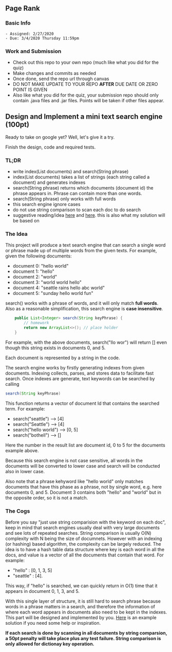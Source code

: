 ## Page Rank

### Basic Info

    - Assigned: 2/27/2020
    - Due: 3/4/2020 Thursday 11:59pm

### Work and Submission 

- Check out this repo to your own repo (much like what you did for the quiz)
- Make changes and commits as needed
- Once done, send the repo url through canvas
- DO NOT MAKE UPDATE TO YOUR REPO **AFTER** DUE DATE OR ZERO POINT IS GIVEN
- Also like what you did for the quiz, your submission repo should only contain .java files and .jar files. Points will be taken if other files appear.

## Design and Implement a mini text search engine (100pt)

Ready to take on google yet? Well, let's give it a try.

Finish the design, code and required tests.

### TL;DR

- write index(List<String> documents) and search(String phrase)
- index(List<String> documents) takes a list of strings (each string called a document) and generates indexes
- search(String phrase) returns which documents (document id) the phrase appears in. Phrase can contain more than one words.
- search(String phrase) only works with full words
- this search engine ignore cases
- do not use string comparison to scan each doc to do search
- suggestive reading/idea [here](http://www.ardendertat.com/2011/05/30/how-to-implement-a-search-engine-part-1-create-index/) and [here](http://www.ardendertat.com/2011/05/31/how-to-implement-a-search-engine-part-2-query-index/). this is also what my solution will be based on

### The Idea

This project will produce a text search engine that can search a single word or phrase made up of multiple words from the given texts. For example, given the following documents:

 - document 0: "hello world"
 - document 1: "hello"
 - document 2: "world"
 - document 3: "world world hello"
 - document 4: "seattle rains hello abc world"
 - document 5: "sunday hello world fun"

search() works with a phrase of words, and it will only match **full words**. Also as a reasonable simplification, this search engine is **case insensitive**.

```java
    public List<Integer> search(String keyPhrase) {
        // homework
        return new ArrayList<>(); // place holder
    }
````

For example, with the above documents, search("llo wor") will return [] even though this string exists in documents 0, and 5.

Each document is represented by a string in the code. 

The search engine works by firstly generating indexes from given documents. Indexing collects, parses, and stores data to facilitate fast search. Once indexes are generate, text keywords can be searched by calling 

```java
search(String keyPhrase)
```

This function returns a vector of document Id that contains the searched term. For example:

- search("seattle") --> \[4\]
- search("Seattle") --> \[4\]
- search("hello world") --> \[0, 5\]
- search("bothell") --> \[\]

Here the number in the result list are document id, 0 to 5 for the documents example above. 

Because this search engine is not case sensitive, all words in the documents will be converted to lower case and search will be conducted also in lower case. 

Also note that a phrase kehyword like "hello world" only matches documents that have this phase as a phrase, not by single word, e.g. here documents 0, and 5. Document 3 contains both "hello" and "world" but in the opposite order, so it is not a match. 

### The Cogs

Before you say "just use string comparision with the keyword on each doc", keep in mind that search engines usually deal with very large documents and see lots of repeated searches. String comparison is usually O(N) complexity with N being the size of documnets. However with an indexing (or hashing) based algorithm, the complexity can be largely reduced. The idea is to have a hash table data structure where key is each word in all the docs, and value is a vector of all the documents that contain that word. For example:

- "hello" : \[0, 1, 3, 5\]
- "seattle" : \[4\].

This way, if "hello" is searched, we can quickly return in O(1) time that it appears in document 0, 1, 3, and 5.

With this single layer of structure, it is still hard to search phrase because words in a phrase matters in a search, and therefore the information of where each word appears in documents also need to be kept in the indexes. This part will be designed and implemented by you. [Here](http://www.ardendertat.com/2011/05/30/how-to-implement-a-search-engine-part-1-create-index/) is an example solution if you need some help or inspiration. 

**If each search is done by scanning in all documents by string comparsion, a 50pt penalty will take place plus any test failure. String comparison is only allowed for dictionay key operation.**

